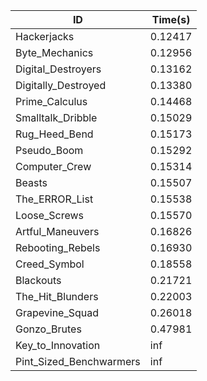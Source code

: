 |ID|Time(s)|
|-|-|
|Hackerjacks|0.12417|
|Byte_Mechanics|0.12956|
|Digital_Destroyers|0.13162|
|Digitally_Destroyed|0.13380|
|Prime_Calculus|0.14468|
|Smalltalk_Dribble|0.15029|
|Rug_Heed_Bend|0.15173|
|Pseudo_Boom|0.15292|
|Computer_Crew|0.15314|
|Beasts|0.15507|
|The_ERROR_List|0.15538|
|Loose_Screws|0.15570|
|Artful_Maneuvers|0.16826|
|Rebooting_Rebels|0.16930|
|Creed_Symbol|0.18558|
|Blackouts|0.21721|
|The_Hit_Blunders|0.22003|
|Grapevine_Squad|0.26018|
|Gonzo_Brutes|0.47981|
|Key_to_Innovation|inf|
|Pint_Sized_Benchwarmers|inf|
